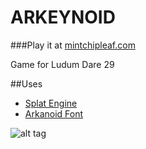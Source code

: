 ARKEYNOID
=========

###Play it at [mintchipleaf.com](http://mintchipleaf.com/games/arkeynoid/)

Game for Ludum Dare 29

##Uses
- [Splat Engine](https://github.com/ericlathrop/splat)
- [Arkanoid Font](http://www.fontspace.com/freaky-fonts/arkanoid)

![alt tag](https://raw.githubusercontent.com/mintleaf/arkeynoid/master/images/screens/screen.jpg)
